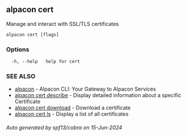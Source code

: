## alpacon cert

Manage and interact with SSL/TLS certificates

```
alpacon cert [flags]
```

### Options

```
  -h, --help   help for cert
```

### SEE ALSO

* [alpacon](alpacon.md)	 - Alpacon CLI: Your Gateway to Alpacon Services
* [alpacon cert describe](alpacon_cert_describe.md)	 - Display detailed information about a specific Certificate
* [alpacon cert download](alpacon_cert_download.md)	 - Download a certificate
* [alpacon cert ls](alpacon_cert_ls.md)	 - Display a list of all certificates

###### Auto generated by spf13/cobra on 15-Jun-2024
